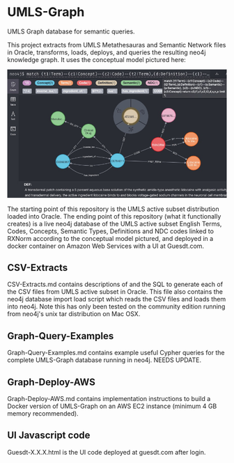 # UMLS-Graph
UMLS Graph database for semantic queries.

This project extracts from UMLS Metathesauras and Semantic Network files in Oracle, transforms, loads, deploys, and queries the resulting neo4j knowledge graph.
It uses the conceptual model pictured here:

![Alt text](UMLS-Graph-Model.jpg?raw=true "Title")

The starting point of this repository is the UMLS active subset distribution loaded into Oracle.
The ending point of this repository (what it functionally creates) is a live neo4j database of the UMLS active subset English Terms, Codes, Concepts, Semantic Types, Definitions and NDC codes linked to RXNorm according to the conceptual model pictured, and deployed in a docker container on Amazon Web Services with a UI at Guesdt.com.

## CSV-Extracts
CSV-Extracts.md contains descriptions of and the SQL to generate each of the CSV files from UMLS active subset in Oracle. This file also contains the neo4j database import load script which reads the CSV files and loads them into neo4j. Note this has only been tested on the community edition running from neo4j's unix tar distribution on Mac OSX.

## Graph-Query-Examples
Graph-Query-Examples.md contains example useful Cypher queries for the complete UMLS-Graph database running in neo4j. NEEDS UPDATE.

## Graph-Deploy-AWS
Graph-Deploy-AWS.md contains implementation instructions to build a Docker version of UMLS-Graph on an AWS EC2 instance (minimum 4 GB memory recommended).

## UI Javascript code
Guesdt-X.X.X.html is the UI code deployed at guesdt.com after login.
